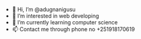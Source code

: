 - 👋 Hi, I’m @adugnanigusu
- 👀 I’m interested in web developing
- 🌱 I’m currently learning computer science
- 📫 Contact me through phone no +251918170619


<!---
adugnanigusu/adugnanigusu is a ✨ special ✨ repository because its `README.md` (this file) appears on your GitHub profile.
You can click the Preview link to take a look at your changes.
--->

